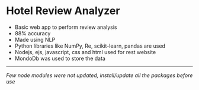 # Hotel Review Analyzer
* Basic web app to perform review analysis<br/>
* 88% accuracy<br/>
* Made using NLP<br/>
* Python libraries like NumPy, Re, scikit-learn, pandas are used<br/>
* Nodejs, ejs, javascript, css and html used for rest website<br/>
* MondoDb was used to store the data
- - - -
*Few node modules were not updated, install/update all the packages before use*
